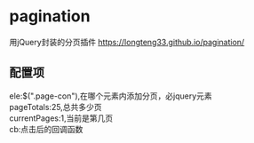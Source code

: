 # pagination
用jQuery封装的分页插件
https://longteng33.github.io/pagination/
## 配置项
ele:$(".page-con"),在哪个元素内添加分页，必jquery元素  
pageTotals:25,总共多少页  
currentPages:1,当前是第几页  
cb:点击后的回调函数  

